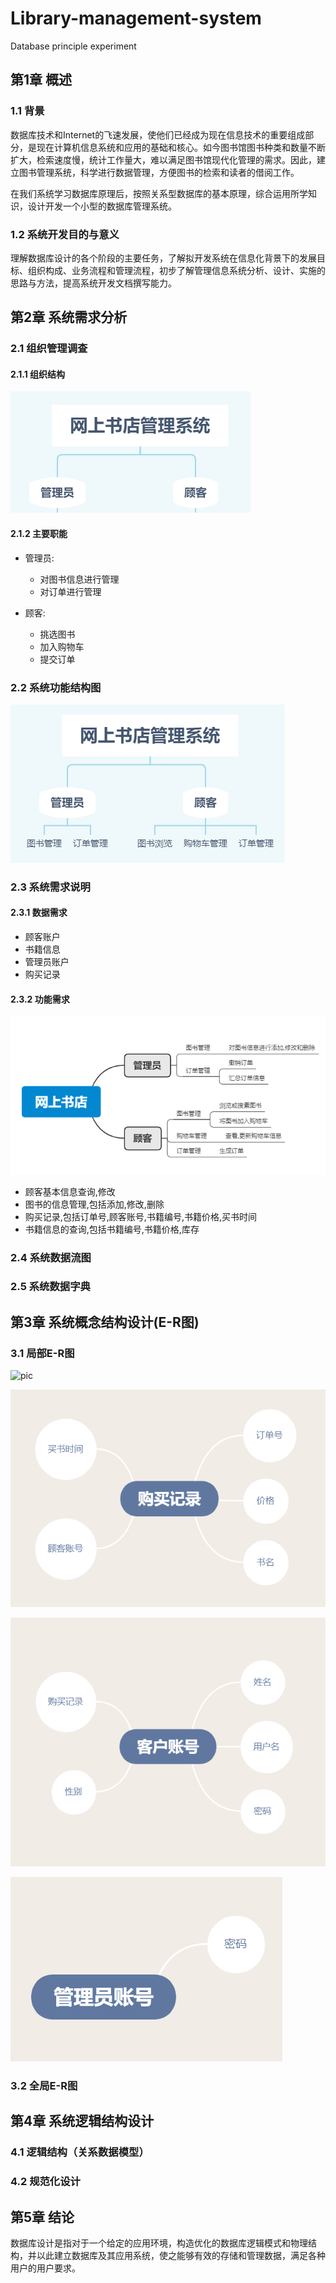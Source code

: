 # Library-management-system

Database principle experiment

## 第1章 概述

### 1.1 背景

数据库技术和Internet的飞速发展，使他们已经成为现在信息技术的重要组成部分，是现在计算机信息系统和应用的基础和核心。如今图书馆图书种类和数量不断扩大，检索速度慢，统计工作量大，难以满足图书馆现代化管理的需求。因此，建立图书管理系统，科学进行数据管理，方便图书的检索和读者的借阅工作。

在我们系统学习数据库原理后，按照关系型数据库的基本原理，综合运用所学知识，设计开发一个小型的数据库管理系统。

### 1.2 系统开发目的与意义

理解数据库设计的各个阶段的主要任务，了解拟开发系统在信息化背景下的发展目标、组织构成、业务流程和管理流程，初步了解管理信息系统分析、设计、实施的思路与方法，提高系统开发文档撰写能力。

## 第2章 系统需求分析

### 2.1 组织管理调查

#### 2.1.1 组织结构

![pic](/asset/组织结构.png)

#### 2.1.2 主要职能

* 管理员:
  * 对图书信息进行管理
  * 对订单进行管理

* 顾客:
  * 挑选图书
  * 加入购物车
  * 提交订单

### 2.2 系统功能结构图

![pic](/asset/系统功能结构图.png)

### 2.3 系统需求说明

#### 2.3.1 数据需求

* 顾客账户
* 书籍信息
* 管理员账户
* 购买记录

#### 2.3.2 功能需求

![pic](/asset/功能需求.png)

* 顾客基本信息查询,修改
* 图书的信息管理,包括添加,修改,删除
* 购买记录,包括订单号,顾客账号,书籍编号,书籍价格,买书时间
* 书籍信息的查询,包括书籍编号,书籍价格,库存

### 2.4 系统数据流图

### 2.5 系统数据字典

## 第3章 系统概念结构设计(E-R图)

### 3.1 局部E-R图

![pic](/asset/书ER.png)

![pic](/asset/购买记录ER.png)

![pic](/asset/客户账号ER.png)

![pic](/asset/管理员账号ER.png)

### 3.2 全局E-R图

## 第4章 系统逻辑结构设计

### 4.1 逻辑结构（关系数据模型）

### 4.2 规范化设计

## 第5章 结论

数据库设计是指对于一个给定的应用环境，构造优化的数据库逻辑模式和物理结构，并以此建立数据库及其应用系统，使之能够有效的存储和管理数据，满足各种用户的用户要求。
